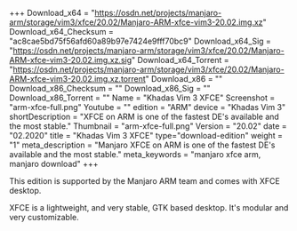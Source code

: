 +++
Download_x64 = "https://osdn.net/projects/manjaro-arm/storage/vim3/xfce/20.02/Manjaro-ARM-xfce-vim3-20.02.img.xz"
Download_x64_Checksum = "ac8cae5bd75f56afd60a89b97e7424e9fff70bc9"
Download_x64_Sig = "https://osdn.net/projects/manjaro-arm/storage/vim3/xfce/20.02/Manjaro-ARM-xfce-vim3-20.02.img.xz.sig"
Download_x64_Torrent = "https://osdn.net/projects/manjaro-arm/storage/vim3/xfce/20.02/Manjaro-ARM-xfce-vim3-20.02.img.xz.torrent"
Download_x86 = ""
Download_x86_Checksum = ""
Download_x86_Sig = ""
Download_x86_Torrent = ""
Name = "Khadas Vim 3 XFCE"
Screenshot = "arm-xfce-full.png"
Youtube = ""
edition = "ARM"
device = "Khadas Vim 3"
shortDescription = "XFCE on ARM is one of the fastest DE's available and the most stable."
Thumbnail = "arm-xfce-full.png"
Version = "20.02"
date = "02.2020"
title = "Khadas Vim 3 XFCE"
type="download-edition"
weight = "1"
meta_description = "Manjaro XFCE on ARM is one of the fastest DE's available and the most stable."
meta_keywords = "manjaro xfce arm, manjaro download"
+++

This edition is supported by the Manjaro ARM team and comes with XFCE desktop.

XFCE is a lightweight, and very stable, GTK based desktop. It's modular and very customizable.

